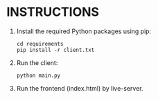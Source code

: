 # INSTRUCTIONS

1. Install the required Python packages using pip:

    ```
    cd requirements
    pip install -r client.txt
    ```

2. Run the client:

    ```
    python main.py
    ```
3. Run the frontend (index.html) by live-server.


